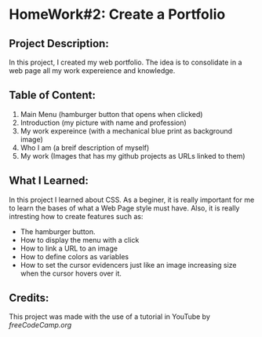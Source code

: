 # HomeWork#2: Create a Portfolio

## Project Description:
In this project, I created my web portfolio.
The idea is to consolidate in a web page all my work expereience and knowledge.

## Table of Content:
1. Main Menu (hamburger button that opens when clicked)
1. Introduction (my picture with name and profession)
1. My work expereince (with a mechanical blue print as background image)
1. Who I am (a breif description of myself)
1. My work (Images that has my github projects as URLs linked to them)

## What I Learned:
In this project I learned about CSS.
As a beginer, it is really important for me to learn the bases of what a Web Page style must have.
Also, it is really intresting how to create features such as:
- The hamburger button.
- How to display the menu with a click
- How to link a URL to an image
- How to define colors as variables
- How to set the cursor evidencers just like an image increasing size when the cursor hovers over it.

## Credits:
This project was made with the use of a tutorial in YouTube by <cite>freeCodeCamp.org</cite>
